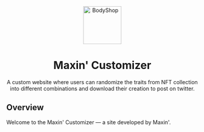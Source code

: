 <div align="center">
  <img alt="BodyShop" src="https://arweave.net/HEOaAWuf9lrgckCOSZP4yaGZv7bi8wtpGgjfh2gF2xc" width="100" />
  <h1>Maxin' Customizer</h1>
  <p>
    A custom website where users can randomize the traits from NFT collection into different combinations and download their creation to post on twitter.
  </p>
</div>

## Overview

Welcome to the Maxin' Customizer — a site developed by Maxin'.
